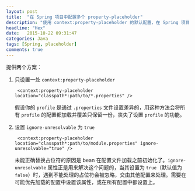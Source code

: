 ```yaml
---
layout: post
title:  "在 Spring 项目中配置多个 property-placeholder"
description: "使用 context:property-placeholder 的默认配置，在 Spring 项目中设置多处时会遇到其中某些配置的占位符不能正确替换的情况，如何解决？"
headline: "Hex"
date:   2015-10-22 09:31:47
categories: Java
tags: [Spring, placeholder]
comments: true
---
```


提供两个方案：

1. 只设置一处 `context:property-placeholder`

        <context:property-placeholder location="classpath*:path/to/*.properties" />
    
    假设你的 `profile` 是通过 `.properties` 文件设置差异的，用这种方法会将所有 `profile` 的配置都加载并覆盖只保留一份，丧失了设置 `profile` 的功能。
    
2. 设置 `ignore-unresolvable` 为 `true`

        <context:property-placeholder location="classpath*:path/to/module.properties" ignore-unresolvable="true" />

    未能正确替换占位符的原因是 bean 在配置文件加载之前初始化了。`ignore-unresolvable` 属性正是用来解决这个问题的，当其设置为 `true`（默认值为 `false`）时，遇到不能处理的占位符会被忽略，交由其他配置来处理。需要在可能优先加载的配置中设置该属性，或在所有配置中都设置上。

